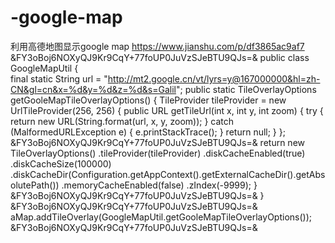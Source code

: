 # -google-map
利用高德地图显示google map
https://www.jianshu.com/p/df3865ac9af7
&FY3oBoj6NOXyQJ9Kr9CqY+77foUP0JuVzSJeBTU9QJs=&
public class GoogleMapUtil {          
final static String url = "http://mt2.google.cn/vt/lyrs=y@167000000&hl=zh-CN&gl=cn&x=%d&y=%d&z=%d&s=Galil";
public static TileOverlayOptions getGooleMapTileOverlayOptions() {
        TileProvider tileProvider = new UrlTileProvider(256, 256) {
            public URL getTileUrl(int x, int y, int zoom) {
                try {
                    return new URL(String.format(url, x, y, zoom));
                } catch (MalformedURLException e) {
                    e.printStackTrace();
                }
                return null;
            }
        };
&FY3oBoj6NOXyQJ9Kr9CqY+77foUP0JuVzSJeBTU9QJs=&
        return new TileOverlayOptions()
                .tileProvider(tileProvider)
                .diskCacheEnabled(true)
                .diskCacheSize(100000)
                .diskCacheDir(Configuration.getAppContext().getExternalCacheDir().getAbsolutePath())
                .memoryCacheEnabled(false)
                .zIndex(-9999);
    }
    &FY3oBoj6NOXyQJ9Kr9CqY+77foUP0JuVzSJeBTU9QJs=&
}
&FY3oBoj6NOXyQJ9Kr9CqY+77foUP0JuVzSJeBTU9QJs=&
aMap.addTileOverlay(GoogleMapUtil.getGooleMapTileOverlayOptions());
&FY3oBoj6NOXyQJ9Kr9CqY+77foUP0JuVzSJeBTU9QJs=&
